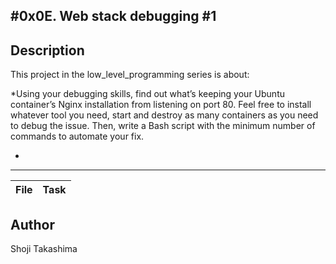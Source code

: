 #0x0E. Web stack debugging #1
---
## Description

This project in the low_level_programming series is about:

*Using your debugging skills, find out what’s keeping your Ubuntu container’s Nginx installation from listening on port 80. Feel free to install whatever tool you need, start and destroy as many containers as you need to debug the issue. Then, write a Bash script with the minimum number of commands to automate your fix.

*

---
File|Task
---|---

## Author
 Shoji Takashima
